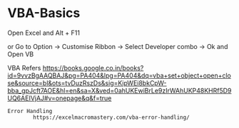 # VBA-Basics

Open Excel and Alt + F11

or Go to Option -> Customise Ribbon -> Select Developer combo -> Ok
and Open VB 

VBA Refers
	https://books.google.co.in/books?id=9vvzBgAAQBAJ&pg=PA404&lpg=PA404&dq=vba+set+object+open+close&source=bl&ots=tvDuzRszDs&sig=KipWEi8bkCpW-bba_gpJcft7AOE&hl=en&sa=X&ved=0ahUKEwiBrLe9zIrWAhUKP48KHRf5D9UQ6AEIVjAJ#v=onepage&q&f=true
	
	Error Handling
			https://excelmacromastery.com/vba-error-handling/